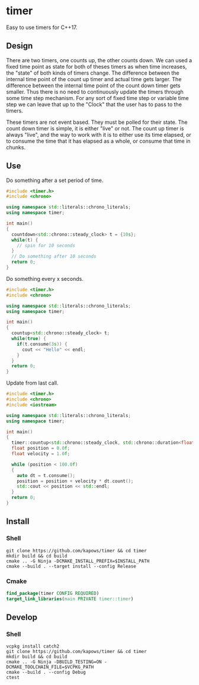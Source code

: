 # timer

Easy to use timers for C++17.

## Design

There are two timers, one counts up, the other counts down.
We can used a fixed time point as state for both of theses timers as when time increases, the "state" of both kinds of timers change.
The difference between the internal time point of the count up timer and actual time gets larger. 
The difference between the internal time point of the count down timer gets smaller. 
Thus there is no need to continuously update the timers through some time step mechanism.
For any sort of fixed time step or variable time step we can leave that up to the "Clock" that the user has to pass to the timers.

These timers are not event based. They must be polled for their state. The count down timer is simple, it is either "live" or not. 
The count up timer is always "live", and the way to work with it is to either use its time elapsed, or
to consume the time that it has elapsed as a whole, or consume that time in chunks.

## Use

Do something after a set period of time.

```cpp
#include <timer.h>
#include <chrono>

using namespace std::literals::chrono_literals;
using namespace timer;

int main()
{
  countdown<std::chrono::steady_clock> t = {10s};
  while(t) {
    // spin for 10 seconds
  }
  // Do something after 10 seconds
  return 0;
}
```

Do something every x seconds.

```cpp
#include <timer.h>
#include <chrono>

using namespace std::literals::chrono_literals;
using namespace timer;

int main()
{
  countup<std::chrono::steady_clock> t;
  while(true) {
    if(t.consume(3s)) {
      cout << "Hello" << endl;
    }
  }
  return 0;
}
```

Update from last call.

```cpp
#include <timer.h>
#include <chrono>
#include <iostream>

using namespace std::literals::chrono_literals;
using namespace timer;

int main()
{
  timer::countup<std::chrono::steady_clock, std::chrono::duration<float>> t;
  float position = 0.0f;
  float velocity = 1.0f;

  while (position < 100.0f)
  {
    auto dt = t.consume();
    position = position + velocity * dt.count();
    std::cout << position << std::endl;
  }
  return 0;
}
```

## Install

### Shell

```Shell
git clone https://github.com/kapows/timer && cd timer
mkdir build && cd build
cmake .. -G Ninja -DCMAKE_INSTALL_PREFIX=$INSTALL_PATH
cmake --build . --target install --config Release
```

### Cmake

```Cmake
find_package(timer CONFIG REQUIRED)
target_link_libraries(main PRIVATE timer::timer)
```

## Develop

### Shell

```Shell
vcpkg install catch2
git clone https://github.com/kapows/timer && cd timer
mkdir build && cd build
cmake .. -G Ninja -DBUILD_TESTING=ON -DCMAKE_TOOLCHAIN_FILE=$VCPKG_PATH 
cmake --build . --config Debug
ctest
```